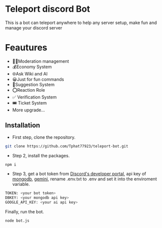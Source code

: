 # Teleport discord Bot
This is a bot can teleport anywhere to help any server setup, make fun and manage your discord server
# Feautures
+ 👮‍♂️Moderation management
+ 💰Economy System
+ 🌐Ask Wiki and AI
+ 😀Just for fun commands
+ 💭Suggestion System
+ ⭕Reaction Role
+ ✅ Verification System
+ 🎟 Ticket System
+ More upgrade...
## Installation
+ First step, clone the repository.
```bash
git clone https://github.com/Tphat77923/teleport-bot.git
```

+ Step 2, install the packages.
```bash
npm i 
```

+ Step 3, get a bot token from [Discord's developer portal](https://discord.com/developers/applications), api key of [mongodb](https://www.mongodb.com/), [gemini](aistudio.google.com), rename .env.txt to .env and set it into the enviroment variable.
```bash
TOKEN: <your bot token>
DBKEY: <your mongodb api key>
GOOGLE_API_KEY: <your ai api key>
```

Finally, run the bot.
```bash
node bot.js
```
